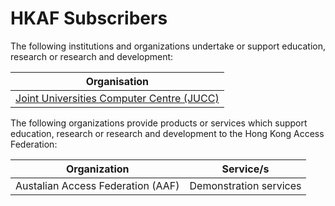 ---
---

# HKAF Subscribers

The following institutions and organizations undertake or support education, research or research and development:

| Organisation |
|--------------|
| [Joint Universities Computer Centre (JUCC)](http://www.jucc.edu.hk/) |



The following organizations provide products or services which support education, research or research and development to the Hong Kong Access Federation:

| Organization | Service/s |
|--------------|-----------|
| Austalian Access Federation (AAF) | Demonstration services |
